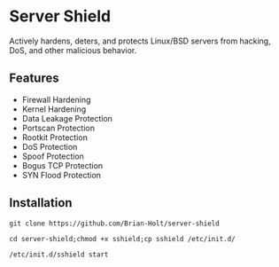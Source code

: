 Server Shield
=============

Actively hardens, deters, and protects Linux/BSD servers from hacking, DoS, and other malicious behavior.


Features
--------

* Firewall Hardening
* Kernel Hardening
* Data Leakage Protection
* Portscan Protection
* Rootkit Protection
* DoS Protection
* Spoof Protection
* Bogus TCP Protection
* SYN Flood Protection


Installation
------------

    git clone https://github.com/Brian-Holt/server-shield
    
    cd server-shield;chmod +x sshield;cp sshield /etc/init.d/

    /etc/init.d/sshield start    
